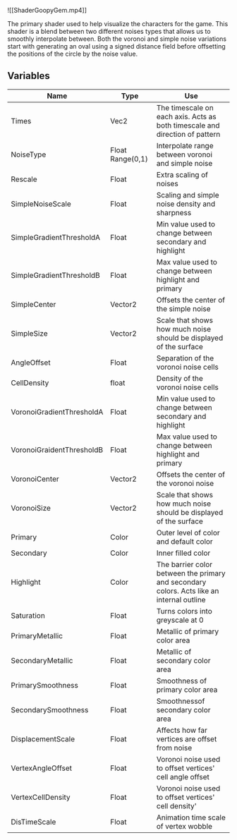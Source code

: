 
![[ShaderGoopyGem.mp4]]

The primary shader used to help visualize the characters for the game. This shader is a blend between two different noises types that allows us to smoothly interpolate between. Both the voronoi and simple noise variations start with generating an oval using a signed distance field before offsetting the positions of the circle by the noise value. 

## Variables
| Name                      | Type             | Use                                                                                       |
| ------------------------- | ---------------- | ----------------------------------------------------------------------------------------- |
| Times                     | Vec2             | The timescale on each axis. Acts as both timescale and direction of pattern               |
| NoiseType                 | Float Range(0,1) | Interpolate range between voronoi and simple noise                                        |
| Rescale                   | Float            | Extra scaling of noises                                                                   |
| SimpleNoiseScale          | Float            | Scaling and simple noise density and sharpness                                            |
| SimpleGradientThresholdA  | Float            | Min value used to change between secondary and highlight                                  |
| SimpleGradientThresholdB  | Float            | Max value used to change between highlight and primary                                    |
| SimpleCenter              | Vector2          | Offsets the center of the simple noise                                                    |
| SimpleSize                | Vector2          | Scale that shows how much noise should be displayed of the surface                        |
| AngleOffset               | Float            | Separation of the voronoi noise cells                                                     |
| CellDensity               | float            | Density of the voronoi noise cells                                                        |
| VoronoiGradientThresholdA | Float            | Min value used to change between secondary and highlight                                  |
| VoronoiGraidentThresholdB | Float            | Max value used to change between highlight and primary                                    |
| VoronoiCenter             | Vector2          | Offsets the center of the voronoi noise                                                   |
| VoronoiSize               | Vector2          | Scale that shows how much noise should be displayed of the surface                        |
| Primary                   | Color            | Outer level of color and default color                                                    |
| Secondary                 | Color            | Inner filled color                                                                        |
| Highlight                 | Color            | The barrier color between the primary and secondary colors. Acts like an internal outline |
| Saturation                | Float            | Turns colors into greyscale at 0                                                          |
| PrimaryMetallic           | Float            | Metallic of primary color area                                                            |
| SecondaryMetallic         | Float            | Metallic of secondary color area                                                          |
| PrimarySmoothness         | Float            | Smoothness of primary color area                                                          |
| SecondarySmoothness       | Float            | Smoothnessof secondary color area                                                         |
| DisplacementScale         | Float            | Affects how far vertices are offset from noise                                            |
| VertexAngleOffset         | Float            | Voronoi noise used to offset vertices' cell angle offset                                  |
| VertexCellDensity         | Float            | Voronoi noise used to offset vertices' cell density'                                      |
| DisTimeScale              | Float            | Animation time scale of vertex wobble                                                     |

